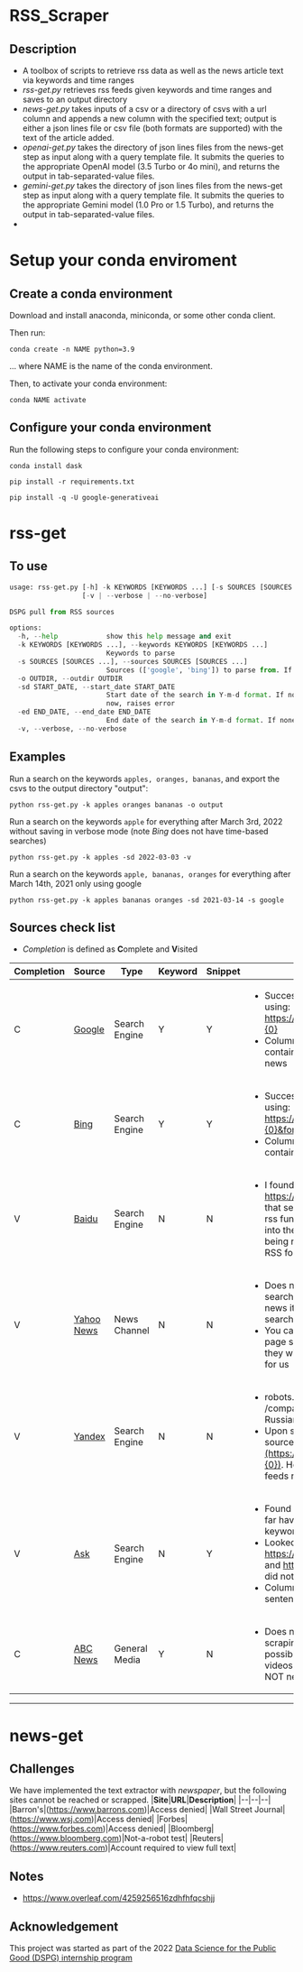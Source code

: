 # RSS_Scraper

Description
---
- A toolbox of scripts to retrieve rss data as well as the news article text via keywords and time ranges
- _rss-get.py_ retrieves rss feeds given keywords and time ranges and saves to an output directory
- _news-get.py_ takes inputs of a csv or a directory of csvs with a url column and appends a new column with the specified text; output is either a json lines file or csv file (both formats are supported) with the text of the article added. 
- _openai-get.py_ takes the directory of json lines files from the news-get step as input along with a query template file. It submits the queries to the appropriate OpenAI model (3.5 Turbo or 4o mini), and returns the output in tab-separated-value files.
- _gemini-get.py_ takes the directory of json lines files from the news-get step as input along with a query template file. It submits the queries to the appropriate Gemini model (1.0 Pro or 1.5 Turbo), and returns the output in tab-separated-value files.
- 

Setup your conda enviroment
===
Create a conda environment
---
Download and install anaconda, miniconda, or some other conda client.

Then run:

``` conda create -n NAME python=3.9 ```

... where NAME is the name of the conda environment. 

Then, to activate your conda environment:

``` conda NAME activate ```

Configure your conda environment
---
Run the following steps to configure your conda environment:

``` conda install dask ```

``` pip install -r requirements.txt ```

``` pip install -q -U google-generativeai ```


rss-get
===
To use
---
```python
usage: rss-get.py [-h] -k KEYWORDS [KEYWORDS ...] [-s SOURCES [SOURCES ...]] [-o OUTDIR] [-sd START_DATE] [-ed END_DATE]
                  [-v | --verbose | --no-verbose]

DSPG pull from RSS sources

options:
  -h, --help            show this help message and exit
  -k KEYWORDS [KEYWORDS ...], --keywords KEYWORDS [KEYWORDS ...]
                        Keywords to parse
  -s SOURCES [SOURCES ...], --sources SOURCES [SOURCES ...]
                        Sources (['google', 'bing']) to parse from. If None, parses all possible sources
  -o OUTDIR, --outdir OUTDIR
  -sd START_DATE, --start_date START_DATE
                        Start date of the search in Y-m-d format. If none and end date provided, or if provided date further than
                        now, raises error
  -ed END_DATE, --end_date END_DATE
                        End date of the search in Y-m-d format. If none provided, uses the current time
  -v, --verbose, --no-verbose
```

Examples
---
Run a search on the keywords ```apples, oranges, bananas```, and export the csvs to the output directory "output":

```shell
python rss-get.py -k apples oranges bananas -o output
```

Run a search on the keywords ```apple``` for everything after March 3rd, 2022 without saving in verbose mode (note _Bing_ does not have time-based searches)
```shell
python rss-get.py -k apples -sd 2022-03-03 -v
```

Run a search on the keywords ```apple, bananas, oranges``` for everything after March 14th, 2021 only using google
```shell
python rss-get.py -k apples bananas oranges -sd 2021-03-14 -s google
```

Sources check list
---
- _Completion_ is defined as **C**omplete and **V**isited

Completion|**Source**|**Type**|**Keyword**|**Snippet**|**Notes**|
|--|--|--|--|--|--|
|C|[Google](https://news.google.com/rss/search?q={0})|Search Engine|Y|Y|<ul><li>Successful RSS keyword extraction using: https://news.google.com/rss/search?q={0}</li><li>Column _summary_detail.value_ might contain one sentence description of the news</li></ul>|
|C|[Bing](https://www.bing.com/news/search?q={0}&format=rss)|Search Engine|Y|Y|<ul><li>Successful RSS keyword extraction using: https://www.bing.com/news/search?q={0}&format=rss</li><li>Column _summary_detail.value_ might contain 2-3 sentences of the news </li></ul>|
|V|[Baidu](?)|Search Engine|N|N|<ul><li>I found a website https://www.baidu.com/search/rss.html that seems to describe the existance of rss functioning. However, upon clicking into the keyword search field, I kept being returned the same news in non-RSS format</li></ul>|
|V|[Yahoo News](https://news.yahoo.com/rss)|News Channel|N|N|<ul><li>Does not seem to allow keyword searches. If you do a yahoo search with news it automatically returns search.yahoo.com.</li><li>You can manipulate the [URL](https://news.search.yahoo.com/search;_ylt=A2KIbMuIVJpipzUAhiNXNyoA;_ylu=Y29sbwNiZjEEcG9zAzEEdnRpZAMEc2VjA3Nj?p={KEYWORD}&fr=news) to do news page sources, but it does not seem like they will convert it into an RSS format for us </li></ul>
|V|[Yandex](https://yandex.com/)|Search Engine|N|N|<ul><li>robots.txt disallows /company/*.rss, /company/search. Returns results in Russian?</li><li>Upon searching [sitemaps](https://yandex.com/support/sitemap.xml), found an rss source at [https://zen.yandex.ru/](https://zen.yandex.ru/search?query={0}). However, to subscribe to any of the feeds require signing in</li></ul>|
|V|[Ask](https://www.ask.com/rss)|Search Engine|N|Y| <ul><li> Found https://www.ask.com/rss, but so far haven't found a way to add a keyword. </li> <li> Looked through: https://www.ask.com/sitemap_index.xml and https://www.ask.com/robots.txt but did not find anything rss-related</li><li>Column _metadescription_ contains 2 sentences </ul>|
|C|[ABC News](https://abcnews.go.com)|General Media|Y|N|<ul><li>Does not have usable rss feed. Web scraping with keyword search is possible, but most of the content is videos without transcript. I think we do NOT need to dig any deeper.</li></ul>

---

news-get
===

Challenges
---
We have implemented the text extractor with _newspaper_, but the following sites cannot be reached or scrapped.
|**Site**|**URL**|**Description**|
|--|--|--|
|Barron's|(https://www.barrons.com)|Access denied|
|Wall Street Journal|(https://www.wsj.com)|Access denied|
|Forbes|(https://www.forbes.com)|Access denied|
|Bloomberg|(https://www.bloomberg.com)|Not-a-robot test|
|Reuters|(https://www.reuters.com)|Account required to view full text|


Notes
---
- https://www.overleaf.com/4259256516zdhfhfqcshjj

Acknowledgement
---
This project was started as part of the 2022 [Data Science for the Public Good (DSPG) internship program](https://biocomplexity.virginia.edu/data-science-public-good-internship-program)
